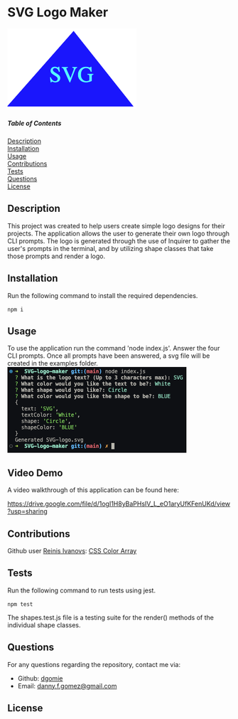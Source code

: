 # SVG Logo Maker
  <img src='./images/example-logo2.png'>
  
  ##### Table of Contents  
  [Description](#description)  
  [Installation](#installation)  
  [Usage](#usage)  
  [Contributions](#contributions)  
  [Tests](#tests)  
  [Questions](#questions)  
  [License](#license)  

  ## Description  
  This project was created to help users create simple logo designs for their projects. The application allows the user to generate their own logo through CLI prompts. The logo is generated through the use of Inquirer to gather the user's prompts in the terminal, and by utilizing shape classes that take those prompts and render a logo.

  ## Installation  
  Run the following command to install the required dependencies.
  ```
  npm i 
  ```
  

  ## Usage  
  To use the application run the command 'node index.js'. Answer the four CLI prompts. Once all prompts have been answered, a svg file will be created in the examples folder.  
  <img src='./images/svg-prompts.png'>
  

  ## Video Demo
  A video walkthrough of this application can be found here:

  https://drive.google.com/file/d/1ogI1H8yBaPHsIV_L_eO1aryUfKFenUKd/view?usp=sharing


  ## Contributions  
  Github user [Reinis Ivanovs](https://github.com/slikts): [CSS Color Array](https://gist.github.com/slikts/cfa5bb0ad340b6e01dd711f20a419aec)

  ## Tests  
  Run the following command to run tests using jest. 
  ```
  npm test
  ```

  The shapes.test.js file is a testing suite for the render() methods of the individual shape classes.


  ## Questions
  For any questions regarding the repository, contact me via:
  * Github: [dgomie](https://www.github.com/dgomie)
  * Email: <a href="mailto:danny.f.gomez@gmail.com">danny.f.gomez@gmail.com</a>
  
  ## License
    
   
